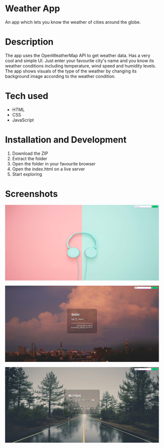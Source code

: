 # Weather App

An app which lets you know the weather of cities around the globe.

# Description

The app uses the OpenWeatherMap API to get weather data. Has a very cool and simple UI. Just enter your favourite city's name and you know its weather conditions including temperature, wind speed and humidity levels. The app shows visuals of the type of the weather by changing its background image according to the weather condition.

# Tech used

* HTML
* CSS
* JavaScript

# Installation and Development

1. Download the ZIP
2. Extract the folder
3. Open the folder in your favourite browser
4. Open the index.html on a live server
5. Start exploring

# Screenshots

![](https://github.com/keshav2802/Weather-App/blob/master/ss1.png)

![](https://github.com/keshav2802/Weather-App/blob/master/ss2.png)

![](https://github.com/keshav2802/Weather-App/blob/master/ss3.png)
